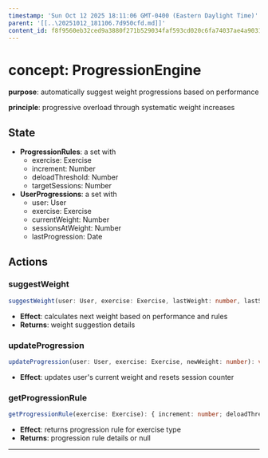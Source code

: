 ```yaml
---
timestamp: 'Sun Oct 12 2025 18:11:06 GMT-0400 (Eastern Daylight Time)'
parent: '[[..\20251012_181106.7d950cfd.md]]'
content_id: f8f9560eb32ced9a3880f271b529034faf593cd020c6fa74037ae4a90319af9d
---
```


# concept: ProgressionEngine

**purpose**: automatically suggest weight progressions based on performance

**principle**: progressive overload through systematic weight increases

## State

* **ProgressionRules**: a set with
  * exercise: Exercise
  * increment: Number
  * deloadThreshold: Number
  * targetSessions: Number
* **UserProgressions**: a set with
  * user: User
  * exercise: Exercise
  * currentWeight: Number
  * sessionsAtWeight: Number
  * lastProgression: Date

## Actions

### suggestWeight

```typescript
suggestWeight(user: User, exercise: Exercise, lastWeight: number, lastSets: number, lastReps: number): { newWeight: number; reason: string; action: "increase" | "maintain" | "deload" }
```

* **Effect**: calculates next weight based on performance and rules
* **Returns**: weight suggestion details

### updateProgression

```typescript
updateProgression(user: User, exercise: Exercise, newWeight: number): void
```

* **Effect**: updates user's current weight and resets session counter

### getProgressionRule

```typescript
getProgressionRule(exercise: Exercise): { increment: number; deloadThreshold: number; targetSessions: number } | null
```

* **Effect**: returns progression rule for exercise type
* **Returns**: progression rule details or null

***
